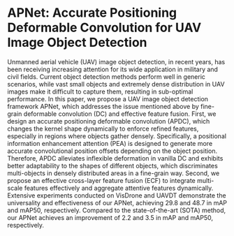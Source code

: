 # APNet: Accurate Positioning Deformable Convolution for UAV Image Object Detection

Unmanned aerial vehicle (UAV) image object detection, in recent years, has been receiving increasing attention for its wide application in military and civil fields. Current object detection methods perform well in generic scenarios, while vast small objects and extremely dense distribution in UAV images make it difficult to capture them, resulting in sub-optimal performance. In this paper, we propose a UAV image object detection framework APNet, which addresses the issue mentioned above by fine-grain deformable convolution (DC) and effective feature fusion. First, we design an accurate positioning deformable convolution (APDC), which changes the kernel shape dynamically to enforce refined features, especially in regions where objects gather densely. Specifically, a positional information enhancement attention (PEA) is designed to generate more accurate convolutional position offsets depending on the object position. Therefore, APDC alleviates inflexible deformation in vanilla DC and exhibits better adaptability to the shapes of different objects, which discriminates multi-objects in densely distributed areas in a fine-grain way. Second, we propose an effective cross-layer feature fusion (ECF) to integrate multi-scale features effectively and aggregate attentive features dynamically. Extensive experiments conducted on VisDrone and UAVDT demonstrate the universality and effectiveness of our APNet, achieving 29.8 and 48.7 in mAP and mAP50, respectively. Compared to the state-of-the-art (SOTA) method, our APNet achieves an improvement of 2.2 and 3.5 in mAP and mAP50, respectively.
